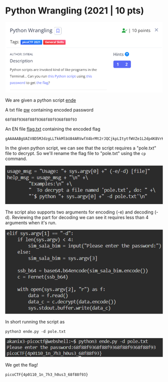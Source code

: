 # Python Wrangling (2021 | 10 pts)

![image](files/desc.png)

We are given a python script [ende](files/ende) 

A txt file [pw](files/pw.txt) containing encoded password
```
68f88f9368f88f9368f88f9368f88f93
```

An EN file [flag.txt](files/flag.txt.en) containing the encoded flag
```
gAAAAABgUAIV8D5MJdzgLLTkkMlbU84ARVwfX4brMt2rJQCjkpLItytfWVZe1L2dp4K8VrKgRU3axStKJEAqcM0iDaxiYE54Boh8UfAAo1RNifKnlDrFz0gLaznVSFVj2xAUa4V35180
```

In the given python script, we can see that the script requires a "pole.txt" file to decrypt. So we'll rename the flag file to "pole.txt" using the ```cp``` command.

![code](files/code.png) 

The script also supports two arguments for encoding (-e) and decoding (-d). Reviewing the part for decoding we can see it requires less than 4 arguments when it's run. 

![-d code](files/decode-code.png)

In short running the script as
```
python3 ende.py -d pole.txt
```

![exec](files/exec-code.png)

We get the flag!

```
picoCTF{4p0110_1n_7h3_h0us3_68f88f93}
```

